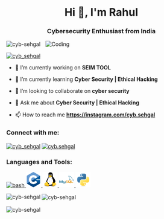 <h1 align="center">Hi 👋, I'm Rahul</h1>
<h3 align="center">Cybersecurity Enthusiast from India</h3>
<img align="right" alt="Coding" width="400" src="https://media.tenor.com/rePDfDWO3XoAAAAd/hacking.gif"
<p align="left"> <img src="https://komarev.com/ghpvc/?username=cyb-sehgal&label=Profile%20views&color=0e75b6&style=flat" alt="cyb-sehgal" /> </p>

<p align="left"> <a href="https://twitter.com/cyb_sehgal" target="blank"><img src="https://img.shields.io/twitter/follow/cyb_sehgal?logo=twitter&style=for-the-badge" alt="cyb_sehgal" /></a> </p>

- 🔭 I’m currently working on **SEIM TOOL**

- 🌱 I’m currently learning **Cyber Security | Ethical Hacking**

- 👯 I’m looking to collaborate on **cyber security**

- 💬 Ask me about **Cyber Security | Ethical Hacking**

- 📫 How to reach me **https://instagram.com/cyb.sehgal**

<h3 align="left">Connect with me:</h3>
<p align="left">
<a href="https://twitter.com/cyb_sehgal" target="blank"><img align="center" src="https://raw.githubusercontent.com/rahuldkjain/github-profile-readme-generator/master/src/images/icons/Social/twitter.svg" alt="cyb_sehgal" height="30" width="40" /></a>
<a href="https://instagram.com/cyb.sehgal" target="blank"><img align="center" src="https://raw.githubusercontent.com/rahuldkjain/github-profile-readme-generator/master/src/images/icons/Social/instagram.svg" alt="cyb.sehgal" height="30" width="40" /></a>
</p>

<h3 align="left">Languages and Tools:</h3>
<p align="left"> <a href="https://www.gnu.org/software/bash/" target="_blank" rel="noreferrer"> <img src="https://www.vectorlogo.zone/logos/gnu_bash/gnu_bash-icon.svg" alt="bash" width="40" height="40"/> </a> <a href="https://www.w3schools.com/cpp/" target="_blank" rel="noreferrer"> <img src="https://raw.githubusercontent.com/devicons/devicon/master/icons/cplusplus/cplusplus-original.svg" alt="cplusplus" width="40" height="40"/> </a> <a href="https://www.linux.org/" target="_blank" rel="noreferrer"> <img src="https://raw.githubusercontent.com/devicons/devicon/master/icons/linux/linux-original.svg" alt="linux" width="40" height="40"/> </a> <a href="https://www.mysql.com/" target="_blank" rel="noreferrer"> <img src="https://raw.githubusercontent.com/devicons/devicon/master/icons/mysql/mysql-original-wordmark.svg" alt="mysql" width="40" height="40"/> </a> <a href="https://www.python.org" target="_blank" rel="noreferrer"> <img src="https://raw.githubusercontent.com/devicons/devicon/master/icons/python/python-original.svg" alt="python" width="40" height="40"/> </a> </p>

<p><img align="left" src="https://github-readme-stats.vercel.app/api/top-langs?username=cyb-sehgal&show_icons=true&locale=en&layout=compact" alt="cyb-sehgal" /></p>

<p>&nbsp;<img align="center" src="https://github-readme-stats.vercel.app/api?username=cyb-sehgal&show_icons=true&locale=en" alt="cyb-sehgal" /></p>

<p><img align="center" src="https://github-readme-streak-stats.herokuapp.com/?user=cyb-sehgal&" alt="cyb-sehgal" /></p>
